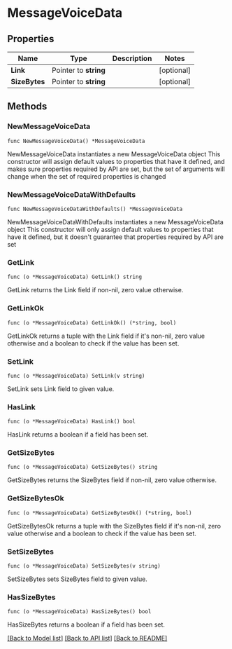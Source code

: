 # MessageVoiceData

## Properties

Name | Type | Description | Notes
------------ | ------------- | ------------- | -------------
**Link** | Pointer to **string** |  | [optional] 
**SizeBytes** | Pointer to **string** |  | [optional] 

## Methods

### NewMessageVoiceData

`func NewMessageVoiceData() *MessageVoiceData`

NewMessageVoiceData instantiates a new MessageVoiceData object
This constructor will assign default values to properties that have it defined,
and makes sure properties required by API are set, but the set of arguments
will change when the set of required properties is changed

### NewMessageVoiceDataWithDefaults

`func NewMessageVoiceDataWithDefaults() *MessageVoiceData`

NewMessageVoiceDataWithDefaults instantiates a new MessageVoiceData object
This constructor will only assign default values to properties that have it defined,
but it doesn't guarantee that properties required by API are set

### GetLink

`func (o *MessageVoiceData) GetLink() string`

GetLink returns the Link field if non-nil, zero value otherwise.

### GetLinkOk

`func (o *MessageVoiceData) GetLinkOk() (*string, bool)`

GetLinkOk returns a tuple with the Link field if it's non-nil, zero value otherwise
and a boolean to check if the value has been set.

### SetLink

`func (o *MessageVoiceData) SetLink(v string)`

SetLink sets Link field to given value.

### HasLink

`func (o *MessageVoiceData) HasLink() bool`

HasLink returns a boolean if a field has been set.

### GetSizeBytes

`func (o *MessageVoiceData) GetSizeBytes() string`

GetSizeBytes returns the SizeBytes field if non-nil, zero value otherwise.

### GetSizeBytesOk

`func (o *MessageVoiceData) GetSizeBytesOk() (*string, bool)`

GetSizeBytesOk returns a tuple with the SizeBytes field if it's non-nil, zero value otherwise
and a boolean to check if the value has been set.

### SetSizeBytes

`func (o *MessageVoiceData) SetSizeBytes(v string)`

SetSizeBytes sets SizeBytes field to given value.

### HasSizeBytes

`func (o *MessageVoiceData) HasSizeBytes() bool`

HasSizeBytes returns a boolean if a field has been set.


[[Back to Model list]](../README.md#documentation-for-models) [[Back to API list]](../README.md#documentation-for-api-endpoints) [[Back to README]](../README.md)


